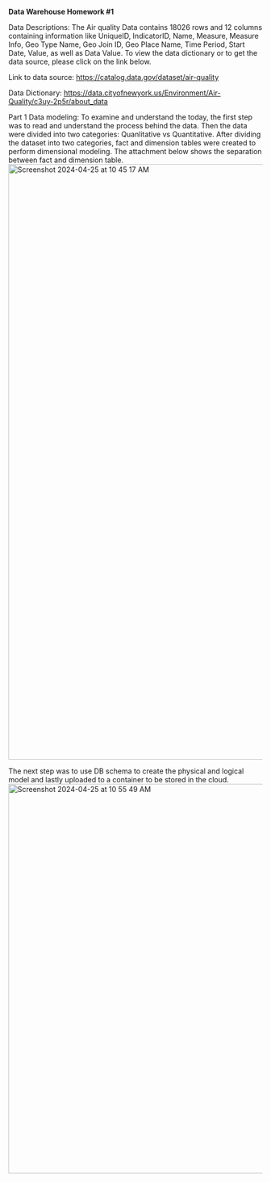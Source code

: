 **Data Warehouse Homework #1**


Data Descriptions:
The Air quality Data contains 18026 rows and  12 columns containing information like UniqueID, IndicatorID, Name, Measure, Measure Info, Geo Type Name, Geo Join ID, Geo Place Name, Time Period,
Start Date, Value, as well as Data Value. To view the data dictionary or to get the data source, please click on the link below. 

Link to data source:
https://catalog.data.gov/dataset/air-quality

Data Dictionary:
https://data.cityofnewyork.us/Environment/Air-Quality/c3uy-2p5r/about_data

Part 1 Data modeling: 
To examine and understand the today, the first step was to read and understand the process behind the data. Then the data were divided into two categories: Quanlitative vs Quantitative. After 
dividing the dataset into two categories, fact and dimension tables were created to perform dimensional modeling. The attachment below shows the separation between fact and dimension table.
<img width="1180" alt="Screenshot 2024-04-25 at 10 45 17 AM" src="https://github.com/linalan1231/DataWarehouse_HW/assets/70352593/9141e4a2-3628-45c9-8525-eee095c083ce">

The next step was to use DB schema to create the physical and logical model and lastly uploaded to a container to be stored in the cloud. 
<img width="772" alt="Screenshot 2024-04-25 at 10 55 49 AM" src="https://github.com/linalan1231/DataWarehouse_HW/assets/70352593/3966ebbc-e9ce-4ece-ab72-3147c92243ae">
